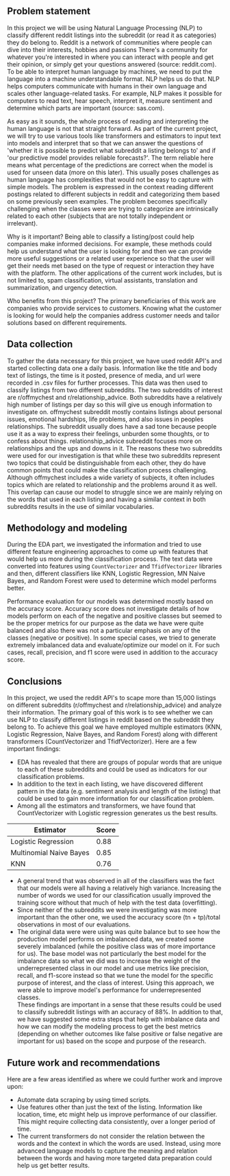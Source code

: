 ## Problem statement
In this project we will be using Natural Language Processing (NLP) to classify different reddit listings into the subreddit (or read it as categories) they do belong to. Reddit is a network of communities where people can dive into their interests, hobbies and passions There's a community for whatever you're interested in where you can interact with people and get their opinion, or simply get your questions answered (source: reddit.com). To be able to interpret human language by machines, we need to put the language into a machine understandable format. NLP helps us do that. NLP helps computers communicate with humans in their own language and scales other language-related tasks. For example, NLP makes it possible for computers to read text, hear speech, interpret it, measure sentiment and determine which parts are important (source: sas.com). 

As easy as it sounds, the whole process of reading and interpreting the human language is not that straight forward. As part of the current project, we will try to use various tools like transformers and estimators to input text into models and interpret that so that we can answer the questions of 'whether it is possible to predict what subreddit a listing belongs to' and if 'our predictive model provides reliable forecasts?'. The term reliable here means what percentage of the predictions are correct when the model is used for unseen data (more on this later). This usually poses challenges as human language has complexities that would not be easy to capture with simple models. The problem is expressed in the context reading different postings related to different subjects in reddit and categorizing them based on some previously seen examples. The problem becomes specifically challenging when the classes were are trying to categorize are intrinsically related to each other (subjects that are not totally independent or irrelevant). 

Why is it important? Being able to classify a listing/post could help companies make informed decisions. For example, these methods could help us understand what the user is looking for and then we can provide more useful suggestions or a related user experience so that the user will get their needs met based on the type of request or interaction they have with the platform. The other applications of the current work includes, but is not limited to, spam classification, virtual assistants, translation and summarization, and urgency detection. 

Who benefits from this project? The primary beneficiaries of this work are companies who provide services to customers. Knowing what the customer is looking for would help the companies address customer needs and tailor solutions based on different requirements. 

## Data collection
To gather the data necessary for this project, we have used reddit API's and started collecting data one a daily basis. Information like the title and body text of listings, the time is it posted, presence of media, and url were recorded in .csv files for further processes. This data was then used to classify listings from two different subreddits. The two subreddits of interest are r/offmychest and r/relationship_advice. Both subreddits have a relatively high number of listings per day so this will give us enough information to investigate on. offmychest subreddit mostly contains listings about personal issues, emotional hardships, life problems, and also issues in peoples relationships. The subreddit usually does have a sad tone because people use it as a way to express their feelings, unburden some thoughts, or to confess about things. relationship_advice subreddit focuses more on relationships and the ups and downs in it. The reasons these two subreddits were used for our investigation is that while these two subreddits represent two topics that could be distinguishable from each other, they do have common points that could make the classification process challenging. Although offmychest includes a wide variety of subjects, it often includes topics which are related to relationship and the problems around it as well. This overlap can cause our model to struggle since we are mainly relying on the words that used in each listing and having a similar context in both subreddits results in the use of similar vocabularies. 

## Methodology and modeling
During the EDA part, we investigated the information and tried to use different feature engineering approaches to come up with features that would help us more during the classification process. The text data were converted into features using `CountVectorizer` and `TfidfVectorizer` libraries and then, different classifiers like KNN, Logistic Regression, MN Naive Bayes, and Random Forest were used to determine which model performs better.

Performance evaluation for our models was determined mostly based on the accuracy score. Accuracy score does not investigate details of how models perform on each of the negative and positive classes but seemed to be the proper metrics for our purpose as the data we have were quite balanced and also there was not a particular emphasis on any of the classes (negative or positive). In some special cases, we tried to generate extremely imbalanced data and evaluate/optimize our model on it. For such cases, recall, precision, and f1 score were used in addition to the accuracy score.  

## Conclusions
In this project, we used the reddit API's to scape more than 15,000 listings on different subreddits (r/offmychest and r/relationship_advice) and analyze their information. The primary goal of this work is to see whether we can use NLP to classify different listings in reddit based on the subreddit they belong to. To achieve this goal we have employed multiple estimators (KNN, Logistic Regression, Naive Bayes, and Random Forest) along with different transformers (CountVectorizer and TfidfVectorizer). Here are a few important findings:
- EDA has revealed that there are groups of popular words that are unique to each of these subreddits and could be used as indicators for our classification problems. 
- In addition to the text in each listing, we have discovered different pattern in the data (e.g. sentiment analysis and length of the listing) that could be used to gain more information for our classification problem. 
- Among all the estimators and transformers, we have found that CountVectorizer with Logistic regression generates us the best results.

<center>

| Estimator | Score |
| -------- | ------- |
| Logistic Regression  | 0.88   |
| Multinomial Naive Bayes| 0.85    |
| KNN | 0.76     |
</center>

- A general trend that was observed in all of the classifiers was the fact that our models were all having a relatively high variance. Increasing the number of words we used for our classification usually improved the training score without that much of help with the test data (overfitting). 
- Since neither of the subreddits we were investigating was more important than the other one, we used the accuracy score (tn + tp)/total observations in most of our evaluations. 
- The original data were were using was quite balance but to see how the production model performs on imbalanced data, we created some severely imbalanced (while the positive class was of more importance for us). The base model was not particularly the best model for the imbalance data so what we did was to increase the weight of the underrepresented class in our model and use metrics like precision, recall, and f1-score instead so that we tune the model for the specific purpose of interest, and the class of interest. Using this approach, we were able to improve model's performance for underrepresented classes. <br>
These findings are important in a sense that these results could be used to classify subreddit listings with an accuracy of 88%. In addition to that, we have suggested some extra steps that help with imbalance data and how we can modify the modeling process to get the best metrics (depending on whether outcomes like false positive or false negative are important for us) based on the scope and purpose of the research. 

## Future work and recommendations

Here are a few areas identified as where we could further work and improve upon:
- Automate data scraping by using timed scripts.
- Use features other than just the text of the listing. Information like location, time, etc might help us improve performance of our classifier. This might require collecting data consistently, over a longer period of time. 
- The current transformers do not consider the relation between the words and the context in which the words are used. Instead, using more advanced language models to capture the meaning and relation between the words and having more targeted data preparation could help us get better results. 
